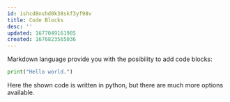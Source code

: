 ```yaml
---
id: ishcd8nshd0k38skf3yf98v
title: Code Blocks
desc: ''
updated: 1677049161985
created: 1676823565036
---
```

Markdown language provide you with the posibility to add code blocks:
```python
print("Hello world.")
```
Here the shown code is written in python, but there are much more options available.
